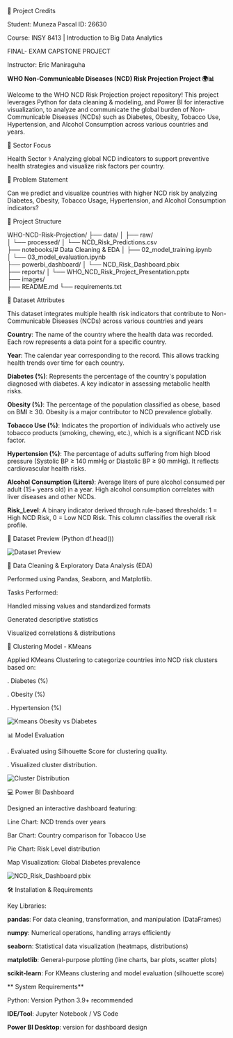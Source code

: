 🌟 Project Credits

Student: Muneza Pascal
ID: 26630

Course: INSY 8413 | Introduction to Big Data Analytics

FINAL- EXAM CAPSTONE PROJECT

Instructor: Eric Maniraguha




**WHO Non-Communicable Diseases (NCD) Risk Projection Project 🌍📊**


 Welcome to the WHO NCD Risk Projection project repository! This project leverages Python for data cleaning & modeling, and Power BI for interactive visualization, to analyze and communicate the global burden of 
 Non-Communicable Diseases (NCDs) such as Diabetes, Obesity, Tobacco Use, Hypertension, and Alcohol Consumption across various countries and years.


 🌿 Sector Focus

Health Sector ⚕️
Analyzing global NCD indicators to support preventive health strategies and visualize risk factors per country.



🔎 Problem Statement

Can we predict and visualize countries with higher NCD risk by analyzing Diabetes, Obesity, Tobacco Usage, Hypertension, and Alcohol Consumption indicators?

📁 Project Structure

WHO-NCD-Risk-Projection/
├── data/
│   ├── raw/                     
│   └── processed/
│       └── NCD_Risk_Predictions.csv  
├── notebooks/# Data Cleaning & EDA
│   ├── 02_model_training.ipynb        
│   └── 03_model_evaluation.ipynb       
├── powerbi_dashboard/
│   └── NCD_Risk_Dashboard.pbix         
├── reports/
│   └── WHO_NCD_Risk_Project_Presentation.pptx  
├── images/                               
├── README.md
└── requirements.txt    

📅 Dataset Attributes

This dataset integrates multiple health risk indicators that contribute to Non-Communicable Diseases (NCDs) across various countries and years

**Country**: The name of the country where the health data was recorded. Each row represents a data point for a specific country.

**Year**:	The calendar year corresponding to the record. This allows tracking health trends over time for each country.

**Diabetes (%)**:	Represents the percentage of the country's population diagnosed with diabetes. A key indicator in assessing metabolic health risks.

**Obesity (%)**:	The percentage of the population classified as obese, based on BMI ≥ 30. Obesity is a major contributor to NCD prevalence globally.

**Tobacco Use (%)**: 	Indicates the proportion of individuals who actively use tobacco products (smoking, chewing, etc.), which is a significant NCD risk factor.

**Hypertension (%)**:	The percentage of adults suffering from high blood pressure (Systolic BP ≥ 140 mmHg or Diastolic BP ≥ 90 mmHg). It reflects cardiovascular health risks.

**Alcohol Consumption (Liters)**:	Average liters of pure alcohol consumed per adult (15+ years old) in a year. High alcohol consumption correlates with liver diseases and other NCDs.

**Risk_Level**:	A binary indicator derived through rule-based thresholds: 1 = High NCD Risk, 0 = Low NCD Risk. This column classifies the overall risk profile.

🗾️ Dataset Preview (Python df.head())




![Dataset Preview](https://github.com/user-attachments/assets/bdb0e769-b3bf-4c14-8661-d55db557640c)

📖 Data Cleaning & Exploratory Data Analysis (EDA)

Performed using Pandas, Seaborn, and Matplotlib.

Tasks Performed:

Handled missing values and standardized formats

Generated descriptive statistics

Visualized correlations & distributions





🤖 Clustering Model - KMeans

Applied KMeans Clustering to categorize countries into NCD risk clusters based on:

. Diabetes (%)

. Obesity (%)

. Hypertension (%)

 ![Kmeans Obesity vs Diabetes](https://github.com/user-attachments/assets/17d975ad-0b2e-4e87-86a3-98e3bf2bd1b0)


📊 Model Evaluation

. Evaluated using Silhouette Score for clustering quality.

. Visualized cluster distribution.

 ![Cluster Distribution](https://github.com/user-attachments/assets/67cf68cc-ac97-4511-9739-c340c3b6b2dd)



💻 Power BI Dashboard

Designed an interactive dashboard featuring:

Line Chart: NCD trends over years 

Bar Chart: Country comparison for Tobacco Use

Pie Chart: Risk Level distribution

Map Visualization: Global Diabetes prevalence

![NCD_Risk_Dashboard pbix](https://github.com/user-attachments/assets/17141788-a099-47c8-a53b-5b72e10259ed)

🛠️ Installation & Requirements

Key Libraries:

**pandas**: For data cleaning, transformation, and manipulation (DataFrames)

**numpy**:	Numerical operations, handling arrays efficiently

**seaborn**: Statistical data visualization (heatmaps, distributions)

**matplotlib**: General-purpose plotting (line charts, bar plots, scatter plots)

**scikit-learn**: For KMeans clustering and model evaluation (silhouette score)

** System Requirements**

Python: Version	Python 3.9+ recommended

**IDE/Tool**:	Jupyter Notebook / VS Code

**Power BI	Desktop**: version for dashboard design

